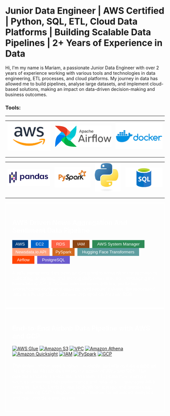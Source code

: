
# Junior Data Engineer | AWS Certified | Python, SQL, ETL, Cloud Data Platforms | Building Scalable Data Pipelines | 2+ Years of Experience in Data 


Hi, I'm my name is Mariam, a passionate Junior Data Engineer with over 2 years of experience working with various tools and technologies in data engineering, ETL processes, and cloud platforms. My journey in data has allowed me to build pipelines, analyse large datasets, and implement cloud-based solutions, making an impact on data-driven decision-making and business outcomes.


### Tools:

-------------------------------------------------------------------------------------------------------------------------------------
|       ![alt text](images/aws.png)       |      ![alt text](images/airflow.png)       |      ![alt text](images/docker.png)        |      
|------------------------------------|-------------------------------------|--------------------------------------------------------|
-------------------------------------------------------------------------------------------------------------------------------------


|       ![alt text](images/pandas.png)     |      ![alt text](images/pyspark.jpeg)       |      ![alt text](images/python.jpeg)     |      ![alt text](images/sql.png)
|------------------------------------|-------------------------------------|--------------------------------------------------------|--------------------------------------------|
----------------------------------------------------------------------------------------------------------------------------------------------------------------------------------

<div style="border: 2px solid white; padding: 20px; color: white;">

## AWS Driven News Aggregation And Sentiment Data Pipeline

  <!-- Tab Section -->
 <div class="tab">
    <button class="tablinks" style="background-color: #004080; color: white; border: none; padding: 5px 10px; margin-right: 5px; cursor: pointer;">AWS</button>
    <button class="tablinks" style="background-color: #0066CC; color: white; border: none; padding: 5px 15px; margin-right: 5px; cursor: pointer;">EC2</button>
    <button class="tablinks" style="background-color: #FF6347; color: white; border: none; padding: 5px 15px; margin-right: 5px; cursor: pointer;">RDS</button>
    <button class="tablinks" style="background-color: #8B4513; color: white; border: none; padding: 5px 15px; margin-right: 5px; cursor: pointer;">IAM</button>
    <button class="tablinks" style="background-color: #2E8B57; color: white; border: none; padding: 5px 15px; margin-right: 5px; cursor: pointer;">AWS System Manager</button>
    <button class="tablinks" style="background-color: #FFA07A; color: white; border: none; padding: 5px 10px; margin-right: 5px; cursor: pointer;">Newsdata.io API</button>
    <button class="tablinks" style="background-color: #D2691E; color: white; border: none; padding: 5px 10px; margin-right: 5px; cursor: pointer;">PySpark</button>
    <button class="tablinks" style="background-color: #5F9EA0; color: white; border: none; padding: 5px 15px; margin-right: 5px; cursor: pointer;">Hugging Face Transformers</button>
    <button class="tablinks" style="background-color: #FF4500; color: white; border: none; padding: 5px 15px; margin-right: 5px; cursor: pointer;">Airflow</button>
    <button class="tablinks" style="background-color: #6A5ACD; color: white; border: none; padding: 5px 15px; margin-right: 5px; cursor: pointer;">PostgreSQL</button>
 </div>


  <!-- Content Section -->
  <p style="margin-top: 20px;">


  A fully automated data pipeline designed to streamline the process of collecting, analysing, and storing daily news articles. Leveraging the Newsdata.io API, it fetches relevant news articles, performs sophisticated sentiment analysis, and securely stores the processed data in a PostgreSQL database deployed on Amazon RDS. 
  </p>
</div>


<div style="border: 2px solid white; padding: 20px; color: white;">

## End-to-End Airbnb Data Pipeline with AWS and GCP
  <!-- Tab Section -->
  [![AWS Glue](https://img.shields.io/badge/AWS_Glue-1E4D6B?style=for-the-badge&logo=amazon-aws)](https://aws.amazon.com/glue/)
  [![Amazon S3](https://img.shields.io/badge/Amazon_S3-228B22?style=for-the-badge&logo=amazon-aws)](https://aws.amazon.com/s3/)
  [![VPC](https://img.shields.io/badge/VPC-8B0000?style=for-the-badge)](https://aws.amazon.com/vpc/)
  [![Amazon Athena](https://img.shields.io/badge/Amazon_Athena-4B0082?style=for-the-badge)](https://aws.amazon.com/athena/)
  [![Amazon Quicksight](https://img.shields.io/badge/Amazon_Quicksight-FF8C00?style=for-the-badge)](https://aws.amazon.com/quicksight/)
  [![IAM](https://img.shields.io/badge/IAM-483D8B?style=for-the-badge)](https://aws.amazon.com/iam/)
  [![PySpark](https://img.shields.io/badge/PySpark-2E8B57?style=for-the-badge)](https://spark.apache.org/docs/latest/api/python/)
  [![GCP](https://img.shields.io/badge/GCP-4682B4?style=for-the-badge)](https://cloud.google.com/)




 <p style="margin-top: 20px;">
    This project showcases a robust, scalable, and efficient data pipeline designed for Airbnb data using the power of AWS and GCP. The pipeline extracts, transforms, and loads (ETL) data from multiple sources, ensuring high performance and reliability. It leverages AWS services like S3, Lambda, and Redshift for storage and processing, while utilising GCP's BigQuery and Dataflow for advanced analytics and real-time data processing. 
  </p>
</div>
